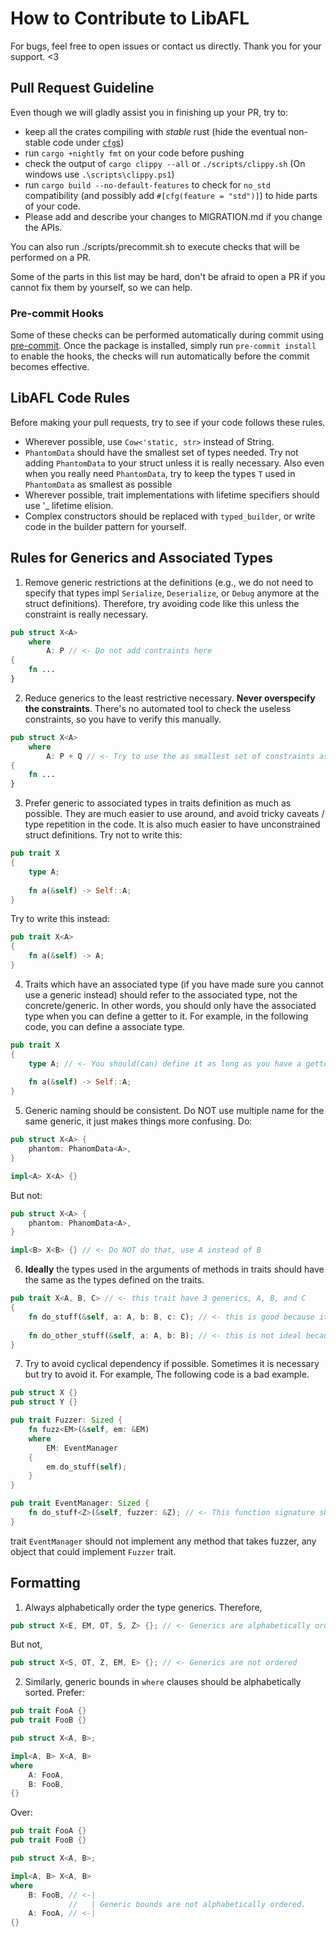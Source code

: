 # How to Contribute to LibAFL

For bugs, feel free to open issues or contact us directly. Thank you for your support. <3

## Pull Request Guideline

Even though we will gladly assist you in finishing up your PR, try to:

- keep all the crates compiling with *stable* rust (hide the eventual non-stable code under [`cfg`s](https://github.com/AFLplusplus/LibAFL/blob/main/libafl/build.rs#L26))
- run `cargo +nightly fmt` on your code before pushing
- check the output of `cargo clippy --all` or `./scripts/clippy.sh` (On windows use `.\scripts\clippy.ps1`)
- run `cargo build --no-default-features` to check for `no_std` compatibility (and possibly add `#[cfg(feature = "std")]`) to hide parts of your code.
- Please add and describe your changes to MIGRATION.md if you change the APIs.

You can also run ./scripts/precommit.sh to execute checks that will be performed on a PR.

Some of the parts in this list may be hard, don't be afraid to open a PR if you cannot fix them by yourself, so we can help.

### Pre-commit Hooks

Some of these checks can be performed automatically during commit using [pre-commit](https://pre-commit.com/).
Once the package is installed, simply run `pre-commit install` to enable the hooks, the checks will run automatically before the commit becomes effective.

## LibAFL Code Rules

Before making your pull requests, try to see if your code follows these rules.

- Wherever possible, use `Cow<'static, str>` instead of String.
- `PhantomData` should have the smallest set of types needed. Try not adding `PhantomData` to your struct unless it is really necessary. Also even when you really need `PhantomData`, try to keep the types `T` used in `PhantomData` as smallest as possible 
- Wherever possible, trait implementations with lifetime specifiers should use '_ lifetime elision.
- Complex constructors should be replaced with `typed_builder`, or write code in the builder pattern for yourself.


## Rules for Generics and Associated Types
1. Remove generic restrictions at the definitions (e.g., we do not need to specify that types impl `Serialize`, `Deserialize`, or `Debug` anymore at the struct definitions). Therefore, try avoiding code like this unless the constraint is really necessary.
```rust
pub struct X<A> 
    where
        A: P // <- Do not add contraints here
{
    fn ...
}
```
2. Reduce generics to the least restrictive necessary. __Never overspecify the constraints__. There's no automated tool to check the useless constraints, so you have to verify this manually.
```rust
pub struct X<A> 
    where
        A: P + Q // <- Try to use the as smallest set of constraints as possible. If the code still compiles after deleting Q, then remove it. 
{
    fn ...
}
```

3. Prefer generic to associated types in traits definition as much as possible. They are much easier to use around, and avoid tricky caveats / type repetition in the code. It is also much easier to have unconstrained struct definitions.
Try not to write this:
```rust
pub trait X
{
    type A;
    
    fn a(&self) -> Self::A;
}
```
Try to write this instead:
```rust
pub trait X<A>
{
    fn a(&self) -> A;
}
```

4. Traits which have an associated type (if you have made sure you cannot use a generic instead) should refer to the associated type, not the concrete/generic. In other words, you should only have the associated type when you can define a getter to it. For example, in the following code, you can define a associate type.
```rust
pub trait X 
{
    type A; // <- You should(can) define it as long as you have a getter to it.
    
    fn a(&self) -> Self::A;
}
```
5. Generic naming should be consistent. Do NOT use multiple name for the same generic, it just makes things more confusing. Do:
```rust
pub struct X<A> {
    phantom: PhanomData<A>,
}

impl<A> X<A> {}
```
But not:
```rust
pub struct X<A> {
    phantom: PhanomData<A>,
}

impl<B> X<B> {} // <- Do NOT do that, use A instead of B
```
6. __Ideally__ the types used in the arguments of methods in traits should have the same as the types defined on the traits.
```rust
pub trait X<A, B, C> // <- this trait have 3 generics, A, B, and C
{
    fn do_stuff(&self, a: A, b: B, c: C); // <- this is good because it uses all A, B, and C.
    
    fn do_other_stuff(&self, a: A, b: B); // <- this is not ideal because it does not have C.
}
```
7. Try to avoid cyclical dependency if possible. Sometimes it is necessary but try to avoid it. For example, The following code is a bad example.
```rust
pub struct X {}
pub struct Y {}

pub trait Fuzzer: Sized {
    fn fuzz<EM>(&self, em: &EM) 
    where
        EM: EventManager
    {
        em.do_stuff(self);
    }
}

pub trait EventManager: Sized {
    fn do_stuff<Z>(&self, fuzzer: &Z); // <- This function signature should not take fuzzer
}
```
trait `EventManager` should not implement any method that takes fuzzer, any object that could implement `Fuzzer` trait.


## Formatting
1. Always alphabetically order the type generics. Therefore,
```rust
pub struct X<E, EM, OT, S, Z> {}; // <- Generics are alphabetically ordered
```
But not,
```rust
pub struct X<S, OT, Z, EM, E> {}; // <- Generics are not ordered
```
2. Similarly, generic bounds in `where` clauses should be alphabetically sorted.
Prefer:
```rust
pub trait FooA {}
pub trait FooB {}

pub struct X<A, B>;

impl<A, B> X<A, B>
where
    A: FooA,
    B: FooB,
{}
```
Over:
```rust
pub trait FooA {}
pub trait FooB {}

pub struct X<A, B>;

impl<A, B> X<A, B>
where
    B: FooB, // <-|
             //   | Generic bounds are not alphabetically ordered.
    A: FooA, // <-|
{}
```
